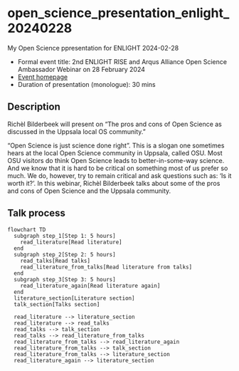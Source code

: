 # open_science_presentation_enlight_20240228

My Open Science ppresentation for ENLIGHT 2024-02-28

 * Formal event title: 2nd ENLIGHT RISE and Arqus Alliance Open Science Ambassador Webinar on 28 February 2024 
 * [Event homepage](https://enlight-eu.org/index.php/university-about-us/news-events/158-news/1061-2nd-enlight-rise-and-arqus-alliance-open-science-ambassador-webinar-on-28-february-2024)
 * Duration of presentation (monologue): 30 mins

## Description

Richèl Bilderbeek will present on “The pros and cons of Open Science 
as discussed in the Uppsala local OS community.”

“Open Science is just science done right”. 
This is a slogan one sometimes hears 
at the local Open Science community in Uppsala, called OSU. 
Most OSU visitors do think Open Science leads to 
better-in-some-way science. 
And we know that it is hard to be critical on 
something most of us prefer so much. 
We do, however, try to remain critical and ask questions 
such as: ‘Is it worth it?’. 
In this webinar, Richèl Bilderbeek talks about some of 
the pros and cons of Open Science and the Uppsala community.

## Talk process

```mermaid
flowchart TD
  subgraph step_1[Step 1: 5 hours]
    read_literature[Read literature]
  end
  subgraph step_2[Step 2: 5 hours]
    read_talks[Read talks]
    read_literature_from_talks[Read literature from talks]
  end
  subgraph step_3[Step 3: 5 hours]
    read_literature_again[Read literature again]
  end
  literature_section[Literature section]
  talk_section[Talks section]

  read_literature --> literature_section
  read_literature --> read_talks
  read_talks --> talk_section
  read_talks --> read_literature_from_talks
  read_literature_from_talks --> read_literature_again
  read_literature_from_talks --> talk_section
  read_literature_from_talks --> literature_section
  read_literature_again --> literature_section
```
